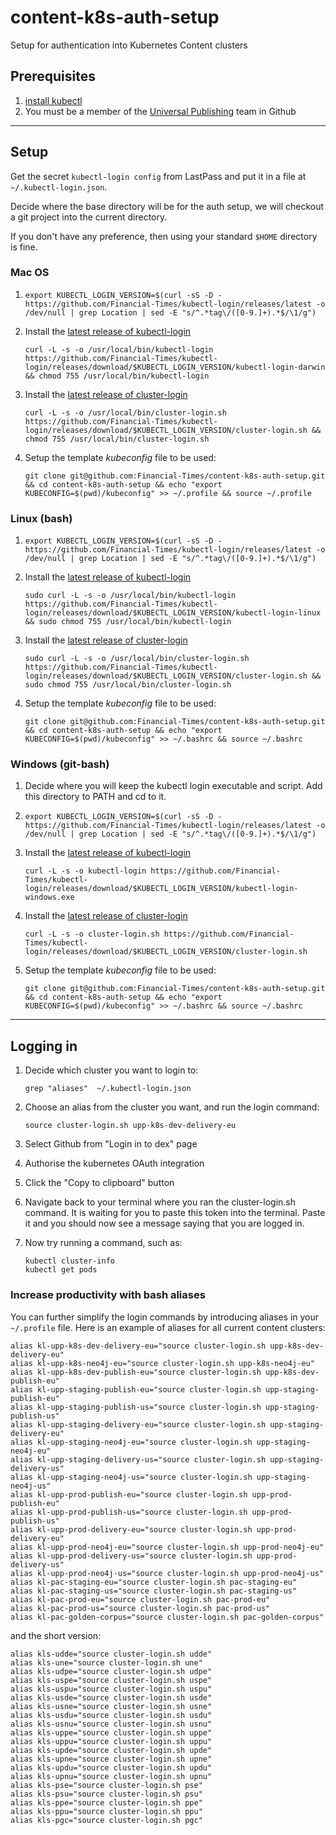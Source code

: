 # content-k8s-auth-setup
Setup for authentication into Kubernetes Content clusters

## Prerequisites

1. [install kubectl](https://kubernetes.io/docs/tasks/tools/install-kubectl/#install-kubectl)
1. You must be a member of the [Universal Publishing](https://github.com/orgs/Financial-Times/teams/universal-publishing) team in Github

---

## Setup

Get the secret `kubectl-login config` from LastPass and put it in a file at `~/.kubectl-login.json`.

Decide where the base directory will be for the auth setup, we will checkout a git project into the current directory.

If you don't have any preference, then using your standard `$HOME` directory is fine.

### Mac OS

1. `export KUBECTL_LOGIN_VERSION=$(curl -sS -D - https://github.com/Financial-Times/kubectl-login/releases/latest -o /dev/null | grep Location | sed -E "s/^.*tag\/([0-9.]+).*$/\1/g")`

1. Install the [latest release of kubectl-login](https://github.com/Financial-Times/kubectl-login/releases/latest)
    ```
    curl -L -s -o /usr/local/bin/kubectl-login https://github.com/Financial-Times/kubectl-login/releases/download/$KUBECTL_LOGIN_VERSION/kubectl-login-darwin && chmod 755 /usr/local/bin/kubectl-login
    ```
1. Install the [latest release of cluster-login](https://github.com/Financial-Times/kubectl-login/releases/latest/)
    ```
    curl -L -s -o /usr/local/bin/cluster-login.sh https://github.com/Financial-Times/kubectl-login/releases/download/$KUBECTL_LOGIN_VERSION/cluster-login.sh && chmod 755 /usr/local/bin/cluster-login.sh
    ```
1. Setup the template *kubeconfig* file to be used:
    ```
    git clone git@github.com:Financial-Times/content-k8s-auth-setup.git && cd content-k8s-auth-setup && echo "export KUBECONFIG=$(pwd)/kubeconfig" >> ~/.profile && source ~/.profile
    ```

### Linux (bash)

1. `export KUBECTL_LOGIN_VERSION=$(curl -sS -D - https://github.com/Financial-Times/kubectl-login/releases/latest -o /dev/null | grep Location | sed -E "s/^.*tag\/([0-9.]+).*$/\1/g")`

1. Install the [latest release of kubectl-login](https://github.com/Financial-Times/kubectl-login/releases/latest)
    ```
    sudo curl -L -s -o /usr/local/bin/kubectl-login https://github.com/Financial-Times/kubectl-login/releases/download/$KUBECTL_LOGIN_VERSION/kubectl-login-linux && sudo chmod 755 /usr/local/bin/kubectl-login
    ```
1. Install the [latest release of cluster-login](https://github.com/Financial-Times/kubectl-login/releases/latest/)
    ```
    sudo curl -L -s -o /usr/local/bin/cluster-login.sh https://github.com/Financial-Times/kubectl-login/releases/download/$KUBECTL_LOGIN_VERSION/cluster-login.sh && sudo chmod 755 /usr/local/bin/cluster-login.sh
    ```
1. Setup the template *kubeconfig* file to be used:
    ```
    git clone git@github.com:Financial-Times/content-k8s-auth-setup.git && cd content-k8s-auth-setup && echo "export KUBECONFIG=$(pwd)/kubeconfig" >> ~/.bashrc && source ~/.bashrc
    ```

### Windows (git-bash)

1. Decide where you will keep the kubectl login executable and script. Add this directory to PATH and cd to it.

1. `export KUBECTL_LOGIN_VERSION=$(curl -sS -D - https://github.com/Financial-Times/kubectl-login/releases/latest -o /dev/null | grep Location | sed -E "s/^.*tag\/([0-9.]+).*$/\1/g")`

1. Install the [latest release of kubectl-login](https://github.com/Financial-Times/kubectl-login/releases/latest)
    ```
    curl -L -s -o kubectl-login https://github.com/Financial-Times/kubectl-login/releases/download/$KUBECTL_LOGIN_VERSION/kubectl-login-windows.exe
    ```
1. Install the [latest release of cluster-login](https://github.com/Financial-Times/kubectl-login/releases/latest/)
    ```
    curl -L -s -o cluster-login.sh https://github.com/Financial-Times/kubectl-login/releases/download/$KUBECTL_LOGIN_VERSION/cluster-login.sh
    ```
1. Setup the template *kubeconfig* file to be used:
    ```
    git clone git@github.com:Financial-Times/content-k8s-auth-setup.git && cd content-k8s-auth-setup && echo "export KUBECONFIG=$(pwd)/kubeconfig" >> ~/.bashrc && source ~/.bashrc
    ```

---

## Logging in

1. Decide which cluster you want to login to:

    ```
    grep "aliases"  ~/.kubectl-login.json
    ```

1. Choose an alias from the cluster you want, and run the login command:

    ```
    source cluster-login.sh upp-k8s-dev-delivery-eu
    ```

1. Select Github from "Login in to dex" page

1. Authorise the kubernetes OAuth integration

1. Click the "Copy to clipboard" button

1. Navigate back to your terminal where you ran the cluster-login.sh command. It is waiting for you to paste this token into the terminal. Paste it and you should now see a message saying that you are logged in.

1. Now try running a command, such as:

    ```
    kubectl cluster-info
    kubectl get pods
    ```

### Increase productivity with bash aliases
You can further simplify the login commands by introducing aliases in your ```~/.profile``` file.
Here is an example of aliases for all current content clusters:
```
alias kl-upp-k8s-dev-delivery-eu="source cluster-login.sh upp-k8s-dev-delivery-eu"
alias kl-upp-k8s-neo4j-eu="source cluster-login.sh upp-k8s-neo4j-eu"
alias kl-upp-k8s-dev-publish-eu="source cluster-login.sh upp-k8s-dev-publish-eu"
alias kl-upp-staging-publish-eu="source cluster-login.sh upp-staging-publish-eu"
alias kl-upp-staging-publish-us="source cluster-login.sh upp-staging-publish-us"
alias kl-upp-staging-delivery-eu="source cluster-login.sh upp-staging-delivery-eu"
alias kl-upp-staging-neo4j-eu="source cluster-login.sh upp-staging-neo4j-eu"
alias kl-upp-staging-delivery-us="source cluster-login.sh upp-staging-delivery-us"
alias kl-upp-staging-neo4j-us="source cluster-login.sh upp-staging-neo4j-us"
alias kl-upp-prod-publish-eu="source cluster-login.sh upp-prod-publish-eu"
alias kl-upp-prod-publish-us="source cluster-login.sh upp-prod-publish-us"
alias kl-upp-prod-delivery-eu="source cluster-login.sh upp-prod-delivery-eu"
alias kl-upp-prod-neo4j-eu="source cluster-login.sh upp-prod-neo4j-eu"
alias kl-upp-prod-delivery-us="source cluster-login.sh upp-prod-delivery-us"
alias kl-upp-prod-neo4j-us="source cluster-login.sh upp-prod-neo4j-us"
alias kl-pac-staging-eu="source cluster-login.sh pac-staging-eu"
alias kl-pac-staging-us="source cluster-login.sh pac-staging-us"
alias kl-pac-prod-eu="source cluster-login.sh pac-prod-eu"
alias kl-pac-prod-us="source cluster-login.sh pac-prod-us"
alias kl-pac-golden-corpus="source cluster-login.sh pac-golden-corpus"
```

and the short version:

```
alias kls-udde="source cluster-login.sh udde"
alias kls-une="source cluster-login.sh une"
alias kls-udpe="source cluster-login.sh udpe"
alias kls-uspe="source cluster-login.sh uspe"
alias kls-uspu="source cluster-login.sh uspu"
alias kls-usde="source cluster-login.sh usde"
alias kls-usne="source cluster-login.sh usne"
alias kls-usdu="source cluster-login.sh usdu"
alias kls-usnu="source cluster-login.sh usnu"
alias kls-uppe="source cluster-login.sh uppe"
alias kls-uppu="source cluster-login.sh uppu"
alias kls-upde="source cluster-login.sh upde"
alias kls-upne="source cluster-login.sh upne"
alias kls-updu="source cluster-login.sh updu"
alias kls-upnu="source cluster-login.sh upnu"
alias kls-pse="source cluster-login.sh pse"
alias kls-psu="source cluster-login.sh psu"
alias kls-ppe="source cluster-login.sh ppe"
alias kls-ppu="source cluster-login.sh ppu"
alias kls-pgc="source cluster-login.sh pgc"
```